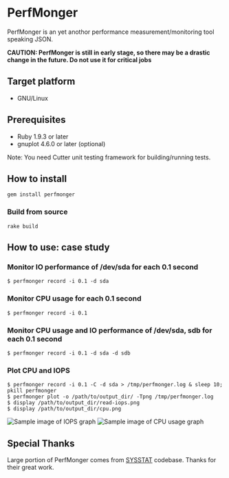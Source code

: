  PerfMonger
============

PerfMonger is an yet anothor performance measurement/monitoring tool
speaking JSON.

**CAUTION: PerfMonger is still in early stage, so there may be a drastic change in the future. Do not use it for critical jobs**

## Target platform

  * GNU/Linux

## Prerequisites

  * Ruby 1.9.3 or later
  * gnuplot 4.6.0 or later (optional)

Note: You need Cutter unit testing framework for building/running tests.

## How to install

    gem install perfmonger

### Build from source

    rake build

## How to use: case study

### Monitor IO performance of /dev/sda for each 0.1 second

    $ perfmonger record -i 0.1 -d sda

### Monitor CPU usage for each 0.1 second

    $ perfmonger record -i 0.1

### Monitor CPU usage and IO performance of /dev/sda, sdb for each 0.1 second

    $ perfmonger record -i 0.1 -d sda -d sdb

### Plot CPU and IOPS

    $ perfmonger record -i 0.1 -C -d sda > /tmp/perfmonger.log & sleep 10; pkill perfmonger
    $ perfmonger plot -o /path/to/output_dir/ -Tpng /tmp/perfmonger.log
    $ display /path/to/output_dir/read-iops.png
    $ display /path/to/output_dir/cpu.png

![Sample image of IOPS graph](https://raw.github.com/hayamiz/perfmonger/master/misc/sample-read-iops.png)
![Sample image of CPU usage graph](https://raw.github.com/hayamiz/perfmonger/master/misc/sample-cpu.png)

## Special Thanks

Large portion of PerfMonger comes from
[SYSSTAT](http://sebastien.godard.pagesperso-orange.fr/) codebase. Thanks for
their great work.
